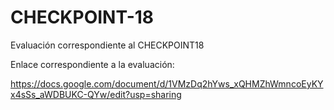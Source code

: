 # CHECKPOINT-18
Evaluación correspondiente al CHECKPOINT18

Enlace correspondiente a la evaluación:

https://docs.google.com/document/d/1VMzDq2hYws_xQHMZhWmncoEyKYx4sSs_aWDBUKC-QYw/edit?usp=sharing
